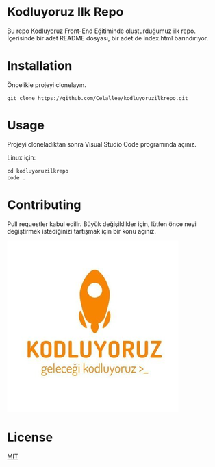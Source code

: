 # **Kodluyoruz Ilk Repo**
  Bu repo [Kodluyoruz](https://kodluyoruz.org) Front-End Eğitiminde oluşturduğumuz ilk repo. İçerisinde bir adet README dosyası, bir adet de index.html barındırıyor.
  
#  Installation
  Öncelikle projeyi clonelayın.
```
git clone https://github.com/Celallee/kodluyoruzilkrepo.git
```
# Usage
  Projeyi cloneladıktan sonra Visual Studio Code programında açınız.  
  
 Linux için:
 ```
 cd kodluyoruzilkrepo
code .
```
# Contributing

Pull requestler kabul edilir. Büyük değişiklikler için, lütfen önce neyi değiştirmek istediğinizi tartışmak için bir konu açınız.

![ımage](https://raw.githubusercontent.com/Kodluyoruz/taskforce/git/git/markdown-nedir-nasil-kullaniriz-/figures/kodluyoruz_logo.jpg)

# License

[MIT](https://choosealicense.com/licenses/mit/)

